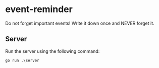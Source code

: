 # event-reminder
Do not forget important events!
Write it down once and NEVER forget it.

## Server
Run the server using the following command:

`go run .\server`